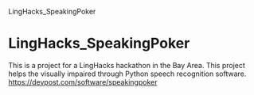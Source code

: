  LingHacks_SpeakingPoker
# LingHacks_SpeakingPoker
This is a project for a LingHacks hackathon in the Bay Area.
This project helps the visually impaired through Python speech recognition software.
https://devpost.com/software/speakingpoker
